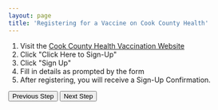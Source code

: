 ```yaml
---
layout: page
title: 'Registering for a Vaccine on Cook County Health'
---
```


1. Visit the [Cook County Health Vaccination Website](https://vaccine.cookcountyil.gov/)
2. Click "Click Here to Sign-Up"
3. Click "Sign Up"
4. Fill in details as prompted by the form
5. After registering, you will receive a Sign-Up Confirmation.

[<button>Previous Step</button>](./intro)
[<button>Next Step</button>](./dosage)

